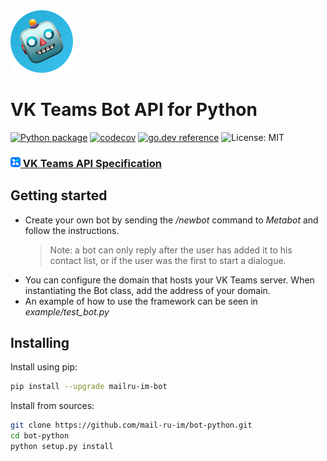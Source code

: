 <img src="logo_bot.png" width="100" height="100">

# VK Teams Bot API for Python
[![Python package](https://github.com/mail-ru-im/bot-python/actions/workflows/python-package.yml/badge.svg)](https://github.com/mail-ru-im/bot-python/actions/workflows/python-package.yml)
[![codecov](https://codecov.io/github/mail-ru-im/bot-python/graph/badge.svg?token=ObUFRWSyGv)](https://codecov.io/github/mail-ru-im/bot-python)
[![go.dev reference](https://img.shields.io/badge/go.dev-reference-007d9c?logo=go&logoColor=white&style=flat)](https://pkg.go.dev/github.com/mail-ru-im/bot-golang)
![License: MIT](https://img.shields.io/badge/License-MIT-blue.svg)

### [<img src="logo_msg.png" width="16"> VK Teams API Specification](https://teams.vk.com/botapi/)

## Getting started

* Create your own bot by sending the _/newbot_ command to _Metabot_ and follow the instructions.
    >Note: a bot can only reply after the user has added it to his contact list, or if the user was the first to start a dialogue.
* You can configure the domain that hosts your VK Teams server. When instantiating the Bot class, add the address of your domain.
* An example of how to use the framework can be seen in _example/test_bot.py_

## Installing
Install using pip:
```bash
pip install --upgrade mailru-im-bot
```

Install from sources:
```bash
git clone https://github.com/mail-ru-im/bot-python.git
cd bot-python
python setup.py install
```